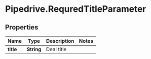 # Pipedrive.RequredTitleParameter

## Properties

Name | Type | Description | Notes
------------ | ------------- | ------------- | -------------
**title** | **String** | Deal title | 



